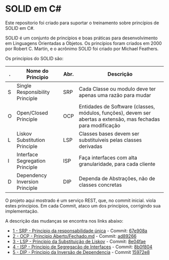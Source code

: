 SOLID em C#
===========

Este repositorio foi criado para suportar o treinamento sobre princípios de SOLID em C#.

SOLID é um conjunto de princípios e boas práticas para desenvolvimento em Linguagens Orientadas a Objetos.
Os princípios foram criados em 2000 por Robert C. Martin, e o acrônimo SOLID foi criado por Michael Feathers.

Os principios do SOLID são:

| . | Nome do Principio               | Abr. | Descrição                                                                                                      |
|---|---------------------------------|------|----------------------------------------------------------------------------------------------------------------|
| S | Single Responsibility Principle | SRP  | Cada Classe ou modulo deve ter apenas uma razão para mudar                                                     |
| O | Open/Closed Principle           | OCP  | Entidades de Software (classes, módulos, funções), devem ser abertas a extensão, mas fechadas para modificação |
| L | Liskov Substitution Principle   | LSP  | Classes bases devem ser substituíveis pelas classes derivadas                                                  |
| I | Interface Segregation Principle | ISP  | Faça interfaces com alta granularidade, para cada cliente                                                      |
| D | Dependency Inversion Principle  | DIP  | Dependa de Abstrações, não de classes concretas                                                                |

O projeto aqui mostrado é um serviço REST, que, no commit inicial. viola estes princípios. Em cada Commit, ataco um dos princípios, corrigindo sua implementação.

A descrição das mudanças se encontra nos links abaixo:

* [1 - SRP - Principio da responsabilidade única](1-SRP.md) - Commit: [67e908a](https://github.com/andreracz/solidInCsharp/commit/67e908ae29520ee38bc1680a522e705c93b063aa)
* [2 - OCP - Principio Aberto/Fechado.md](2-OCP.md) - Commit: [ad89266](https://github.com/andreracz/solidInCsharp/commit/ad89266a944acce58f60d7a84a9d4c3b89b938be)
* [3 - LSP - Principio da Substituição de Liskov](3-LSP.md) - Commit: [8e04fae](https://github.com/andreracz/solidInCsharp/commit/8e04fae347970d027266a3417aa460206c156850)
* [4 - ISP - Principio de Segregação de Interfaces](4-ISP.md) - Commit: [8b0f804](https://github.com/andreracz/solidInCsharp/commit/8b0f80442a6b9d2941207598c18e93b76f7c633a)
* [5 - DIP - Principio da Inversão de Dependencia](5-DIP.md) - Commit [15972e8](https://github.com/andreracz/solidInCsharp/commit/15972e8cc52b43066c02c198eee0dbb9e457c940)
